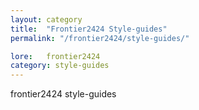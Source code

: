 ```yaml
---
layout: category
title:  "Frontier2424 Style-guides"
permalink: "/frontier2424/style-guides/"

lore:	frontier2424
category: style-guides
---
```

frontier2424 style-guides